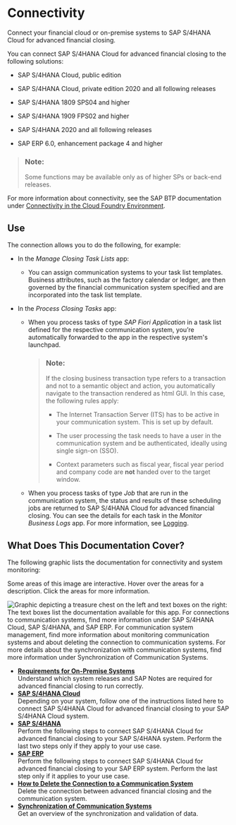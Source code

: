 <!-- loio200deaea523b48da939c33fcf8f2e0e4 -->

# Connectivity

Connect your financial cloud or on-premise systems to SAP S/4HANA Cloud for advanced financial closing.

You can connect SAP S/4HANA Cloud for advanced financial closing to the following solutions:

-   SAP S/4HANA Cloud, public edition

-   SAP S/4HANA Cloud, private edition 2020 and all following releases

-   SAP S/4HANA 1809 SPS04 and higher

-   SAP S/4HANA 1909 FPS02 and higher

-   SAP S/4HANA 2020 and all following releases

-   SAP ERP 6.0, enhancement package 4 and higher


> ### Note:  
> Some functions may be available only as of higher SPs or back-end releases.

For more information about connectivity, see the SAP BTP documentation under [Connectivity in the Cloud Foundry Environment](https://help.sap.com/viewer/cca91383641e40ffbe03bdc78f00f681/Cloud/en-US/34010ace6ac84574a4ad02f5055d3597.html).



<a name="loio200deaea523b48da939c33fcf8f2e0e4__section_j4f_b4j_rkb"/>

## Use

The connection allows you to do the following, for example:

-   In the *Manage Closing Task Lists* app:

    -   You can assign communication systems to your task list templates. Business attributes, such as the factory calendar or ledger, are then governed by the financial communication system specified and are incorporated into the task list template.


-   In the *Process Closing Tasks* app:

    -   When you process tasks of type *SAP Fiori Application* in a task list defined for the respective communication system, you’re automatically forwarded to the app in the respective system's launchpad.

        > ### Note:  
        > If the closing business transaction type refers to a transaction and not to a semantic object and action, you automatically navigate to the transaction rendered as html GUI. In this case, the following rules apply:
        > 
        > -   The Internet Transaction Server \(ITS\) has to be active in your communication system. This is set up by default.
        > 
        > -   The user processing the task needs to have a user in the communication system and be authenticated, ideally using single sign-on \(SSO\).
        > 
        > -   Context parameters such as fiscal year, fiscal year period and company code are **not** handed over to the target window.


    -   When you process tasks of type *Job* that are run in the communication system, the status and results of these scheduling jobs are returned to SAP S/4HANA Cloud for advanced financial closing. You can see the details for each task in the *Monitor Business Logs* app. For more information, see [Logging](../Monitoring-and-Troubleshooting/logging-57375b8.md).





<a name="loio200deaea523b48da939c33fcf8f2e0e4__section_lkp_by3_s5b"/>

## What Does This Documentation Cover?

The following graphic lists the documentation for connectivity and system monitoring:

Some areas of this image are interactive. Hover over the areas for a description. Click the areas for more information.

![Graphic depicting a treasure chest on the left and text boxes on the right: The text boxes list the documentation
							available for this app. For connections to communication systems, find more information under SAP S/4HANA Cloud, SAP
							S/4HANA, and SAP ERP. For communication system management, find more information about monitoring communication systems
							and about deleting the connection to communication systems. For more details about the synchronization with communication
							systems, find more information under Synchronization of Communication Systems.](images/Image_Map_Cover_for_Connectivity_Section_d09ddd1.png)

-   **[Requirements for On-Premise Systems](requirements-for-on-premise-systems-12f664f.md "Understand which system releases and SAP Notes are required for advanced financial
                                                closing to run
		correctly.")**  
Understand which system releases and SAP Notes are required for advanced financial closing to run correctly.
-   **[SAP S/4HANA Cloud](sap-s-4hana-cloud-60448a7.md "Depending on your system, follow one of the instructions listed here to connect SAP S/4HANA Cloud for advanced
                                                  financial closing to your SAP S/4HANA Cloud system.")**  
Depending on your system, follow one of the instructions listed here to connect SAP S/4HANA Cloud for advanced financial closing to your SAP S/4HANA Cloud system.
-   **[SAP S/4HANA](sap-s-4hana-15a3a5b.md "Perform the following steps to connect SAP S/4HANA Cloud for advanced
                                                  financial closing to your SAP S/4HANA system. Perform the last
		two steps only if they apply to your use case.")**  
Perform the following steps to connect SAP S/4HANA Cloud for advanced financial closing to your SAP S/4HANA system. Perform the last two steps only if they apply to your use case.
-   **[SAP ERP](sap-erp-7b85121.md "Perform the following steps to connect SAP S/4HANA Cloud for advanced
                                                  financial closing to your SAP ERP system. Perform the last
		step only if it applies to your use case.")**  
Perform the following steps to connect SAP S/4HANA Cloud for advanced financial closing to your SAP ERP system. Perform the last step only if it applies to your use case.
-   **[How to Delete the Connection to a Communication System](how-to-delete-the-connection-to-a-communication-system-9c0a0d9.md "Delete the connection between advanced financial
                                                closing and the communication
		system.")**  
Delete the connection between advanced financial closing and the communication system.
-   **[Synchronization of Communication Systems](synchronization-of-communication-systems-a86348d.md "Get an overview of the synchronization and validation of data.")**  
Get an overview of the synchronization and validation of data.

